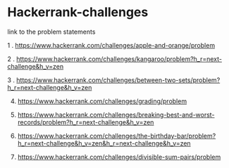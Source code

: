 # Hackerrank-challenges
link to the problem statements
 
 1 . https://www.hackerrank.com/challenges/apple-and-orange/problem
 
 2 . https://www.hackerrank.com/challenges/kangaroo/problem?h_r=next-challenge&h_v=zen
 
 3 . https://www.hackerrank.com/challenges/between-two-sets/problem?h_r=next-challenge&h_v=zen
 
4. https://www.hackerrank.com/challenges/grading/problem

5. https://www.hackerrank.com/challenges/breaking-best-and-worst-records/problem?h_r=next-challenge&h_v=zen

6. https://www.hackerrank.com/challenges/the-birthday-bar/problem?h_r=next-challenge&h_v=zen&h_r=next-challenge&h_v=zen

7. https://www.hackerrank.com/challenges/divisible-sum-pairs/problem
